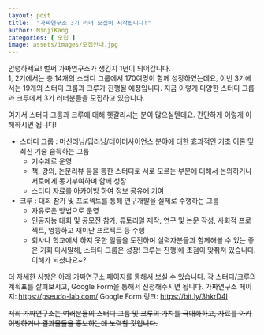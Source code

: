 ```yaml
---
layout: post
title:  "가짜연구소 3기 러너 모집이 시작됩니다!"
author: MinjiKang
categories: [ 모집 ]
image: assets/images/모집안내.jpg
---
```


안녕하세요! 벌써 가짜연구소가 생긴지 1년이 되어갑니다.  
1, 2기에서는 총 14개의 스터디 그룹에서 170여명이 함께 성장하였는데요, 이번 3기에서는 19개의 스터디 그룹과 크루가 진행될 예정입니다.
지금 이렇게 다양한 스터디 그룹과 크루에서 3기 러너분들을 모집하고 있습니다.

여기서 스터디 그룹과 크루에 대해 헷갈리시는 분이 많으실텐데요. 간단하게 이렇게 이해하시면 됩니다!
- 스터디 그룹 : 머신러닝/딥러닝/데이터사이언스 분야에 대한 효과적인 기초 이론 및 최신 기술 습득하는 그룹
    - 기수제로 운영
    - 책, 강의, 논문리뷰 등을 통한 스터디로 서로 모르는 부분에 대해서 논의하거나 서로에게 동기부여하며 함께 성장
    - 스터디 자료를 아카이빙 하여 정보 공유에 기여
- 크루 : 대회 참가 및 프로젝트를 통해 연구개발을 실제로 수행하는 그룹
    - 자유로운 방법으로 운영
    - 인공지능 대회 및 공모전 참가, 튜토리얼 제작, 연구 및 논문 작성, 사회적 프로젝트, 엉뚱하고 재미난 프로젝트 등 수행
    - 회사나 학교에서 하지 못한 일들을 도전하며 실력자분들과 함께해볼 수 있는 좋은 기회
다시말해, 스터디 그룹은 성장! 크루는 진행!에 초점이 맞춰져 있습니다. 이해가 되셨나요~?

더 자세한 사항은 아래 가짜연구소 페이지를 통해서 보실 수 있습니다.
각 스터디/크루의 계획표를 살펴보시고, Google Form을 통해서 신청해주시면 됩니다.
가짜연구소 페이지: https://pseudo-lab.com/
Google Form 링크: https://bit.ly/3hkrD4I

~~저희 가짜연구소는 여러분들의 스터디 그룹 및 크루의 가치를 극대화하고, 자료를 아카이빙하거나 결과물들을 홍보하는데 노력할 것입니다.~~
